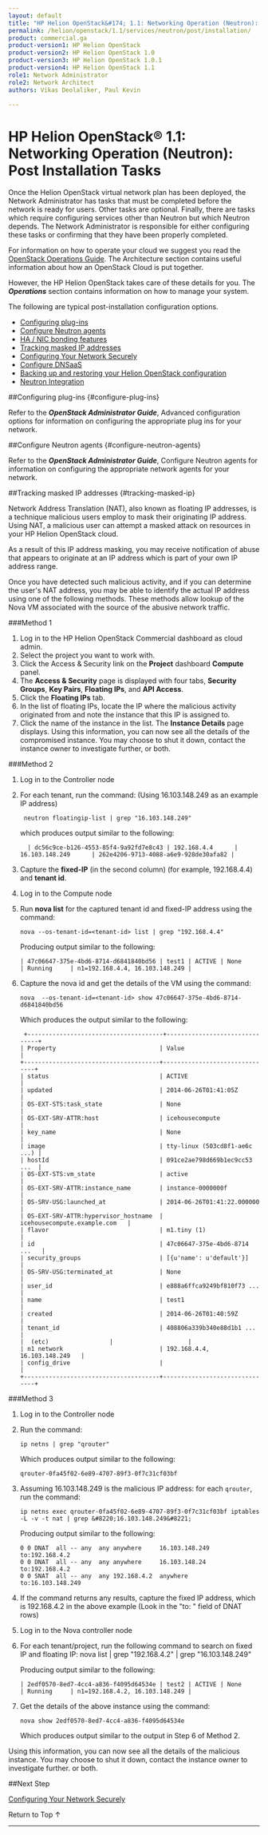 ```yaml
---
layout: default
title: "HP Helion OpenStack&#174; 1.1: Networking Operation (Neutron): Post Installation Tasks"
permalink: /helion/openstack/1.1/services/neutron/post/installation/
product: commercial.ga
product-version1: HP Helion OpenStack
product-version2: HP Helion OpenStack 1.0
product-version3: HP Helion OpenStack 1.0.1
product-version4: HP Helion OpenStack 1.1
role1: Network Administrator
role2: Network Architect
authors: Vikas Deolaliker, Paul Kevin

---
```

<!--PUBLISHED-->


<script>

function PageRefresh {
onLoad="window.refresh"
}

PageRefresh();

</script>
<!--
<p style="font-size: small;"> <a href="/helion/openstack/1.1/">&#9664; PREV | <a href="/helion/openstack/1.1/">&#9650; UP</a> | <a href="/helion/openstack/1.1/faq/">NEXT &#9654; </a></p> -->

# HP Helion OpenStack&#174; 1.1: Networking Operation (Neutron): Post Installation Tasks

Once the Helion OpenStack virtual network plan has been deployed, the Network Administrator has tasks that must be completed before the network is ready for users. Other tasks are optional. Finally, there are tasks which require configuring services other than Neutron but which Neutron depends. The Network Administrator is responsible for either configuring these tasks or confirming that they have been properly completed.

For information on how to operate your cloud we suggest you read the [OpenStack Operations Guide](http://docs.openstack.org/ops/). The Architecture section contains useful information about how an OpenStack Cloud is put together. 

However, the HP Helion OpenStack takes care of these details for you. The ***Operations*** section contains information on how to manage your system.

The following are typical post-installation configuration options. 

* [Configuring plug-ins](#configure-plug-ins)
* [Configure Neutron agents](#configure-neutron-agents)
* [HA / NIC bonding features](#ha-nic)
* [Tracking masked IP addresses](#tracking-masked-ip)
* [Configuring Your Network Securely](/helion/openstack/1.1/services/neutron/post/installation/configure-network-securely/)
* [Configure DNSaaS]( /helion/openstack/1.1/services/neutron/post/installation/configure-dnsaas/)
* [Backing up and restoring your Helion OpenStack configuration](/helion/openstack/1.1/backup.restore/)
* [Neutron Integration](/helion/openstack/1.1/services/neutron/post/installation/neutron-integration/)

##Configuring plug-ins {#configure-plug-ins}

Refer to the ***OpenStack Administrator Guide***, Advanced configuration options for information on configuring the appropriate plug ins for your network.

##Configure Neutron agents {#configure-neutron-agents}

Refer to the ***OpenStack Administrator Guide***, Configure Neutron agents for information on configuring the appropriate network agents for your network.



##Tracking masked IP addresses {#tracking-masked-ip}

Network Address Translation (NAT), also known as floating IP addresses, is a technique malicious users employ to mask their originating IP address. Using NAT, a malicious user can attempt a masked attack on resources in your HP Helion OpenStack cloud.

As a result of this IP address masking, you may receive notification of abuse that appears to originate at an IP address which is part of your own IP address range.

Once you have detected such malicious activity, and if you can determine the user's NAT address, you may be able to identify the actual IP address using one of the following methods. These methods allow lookup of the Nova VM associated with the source of the abusive network traffic.

###Method 1

1. Log in to the HP Helion OpenStack Commercial dashboard as cloud admin.
2. Select the project you want to work with.
3. Click the Access & Security link on the **Project** dashboard **Compute** panel.
4. The **Access & Security** page is displayed with four tabs, **Security Groups**, **Key Pairs**, **Floating IPs**, and **API Access**.
5. Click the **Floating IPs** tab.
6. In the list of floating IPs, locate the IP where the malicious activity originated from and note the instance that this IP is assigned to.
7. Click the name of the instance in the list. The **Instance Details** page displays. Using this information, you can now see all the details of the compromised instance. You may choose to shut it down, contact the instance owner to investigate further, or both.

###Method 2

1. Log in to the Controller node
2. For each tenant, run the command: (Using 16.103.148.249 as an example IP address)

		neutron floatingip-list | grep "16.103.148.249" 

	which produces output similar to the following:

     	 | dc56c9ce-b126-4553-85f4-9a92fd7e8c43 | 192.168.4.4      | 16.103.148.249      | 262e4206-9713-4088-a6e9-928de30afa82 |

3.	Capture the **fixed-IP** (in the second column) (for example, 192.168.4.4) and **tenant id**.
4.	Log in to the Compute node
5.	Run **nova list** for the captured tenant id and fixed-IP address using the command:

		nova --os-tenant-id=<tenant-id> list | grep "192.168.4.4"

	Producing output similar to the following:

		| 47c06647-375e-4bd6-8714-d6841840bd56 | test1 | ACTIVE | None       | Running     | n1=192.168.4.4, 16.103.148.249 |

6.	Capture the nova id and get the details of the VM using the command:
	
		nova  --os-tenant-id=<tenant-id> show 47c06647-375e-4bd6-8714-d6841840bd56

	Which produces the output similar to the following:

	     +--------------------------------------+-------------------------------+
	    | Property                             | Value                         |
	    +--------------------------------------+-------------------------------+
	    | status                               | ACTIVE                        |
	    | updated                              | 2014-06-26T01:41:05Z          |
	    | OS-EXT-STS:task_state                | None                          |
	    | OS-EXT-SRV-ATTR:host                 | icehousecompute               |
	    | key_name                             | None                          |
	    | image                                | tty-linux (503cd8f1-ae6c ...) |
	    | hostId                               | 091ce2ae798d669b1ec9cc53 ...  |
	    | OS-EXT-STS:vm_state                  | active                        |
	    | OS-EXT-SRV-ATTR:instance_name        | instance-0000000f             |
	    | OS-SRV-USG:launched_at               | 2014-06-26T01:41:22.000000    |
	    | OS-EXT-SRV-ATTR:hypervisor_hostname  | icehousecompute.example.com   |
	    | flavor                               | m1.tiny (1)                   |
	    | id                                   | 47c06647-375e-4bd6-8714 ...   |
	    | security_groups                      | [{u'name': u'default'}]       |
	    | OS-SRV-USG:terminated_at             | None                          |
	    | user_id                              | e888a6ffca9249bf810f73 ...    |
	    | name                                 | test1                         |
	    | created                              | 2014-06-26T01:40:59Z          |
	    | tenant_id                            | 408806a339b340e88d1b1 ...     |
	    |  (etc) 				 |  			       |
	    | n1 network                           | 192.168.4.4, 16.103.148.249   |
	    | config_drive                         |                               |
	    +--------------------------------------+-------------------------------+



###Method 3

1.	Log in to the Controller node
2.	Run the command:

		ip netns | grep "qrouter"

	Which produces output similar to the following:

		qrouter-0fa45f02-6e89-4707-89f3-0f7c31cf03bf

3.	Assuming 16.103.148.249 is the malicious IP address: for each `qrouter`, run the command:

		ip netns exec qrouter-0fa45f02-6e89-4707-89f3-0f7c31cf03bf iptables -L -v -t nat | grep &#8220;16.103.148.249&#8221;

	Producing output similar to the following:

		0 0 DNAT  all -- any  any anywhere     16.103.148.249  to:192.168.4.2
		0 0 DNAT  all -- any  any anywhere     16.103.148.24   to:192.168.4.2
		0 0 SNAT  all -- any  any 192.168.4.2  anywhere        to:16.103.148.249

4.	If the command returns any results, capture the fixed IP address, which is 192.168.4.2 in the above example (Look in the "to: " field of DNAT rows)
5.	Log in to the Nova controller node
6.	For each tenant/project, run the following command to search on fixed IP and floating IP:
		nova list | grep "192.168.4.2" | grep "16.103.148.249"

	Producing output similar to the following:

		| 2edf0570-8ed7-4cc4-a836-f4095d64534e | test2 | ACTIVE | None       | Running     | n1=192.168.4.2, 16.103.148.249 |

7.	Get the details of the above instance using the command:

		nova show 2edf0570-8ed7-4cc4-a836-f4095d64534e

	Which produces output similar to the output in Step 6 of Method 2.

Using this information, you can now see all the details of the malicious instance. You may choose to shut it down, contact the instance owner to investigate further. or both.

##Next Step

[Configuring Your Network Securely](/helion/openstack/1.1/services/neutron/post/installation/configure-network-securely/)


<a href="#top" style="padding:14px 0px 14px 0px; text-decoration: none;"> Return to Top &#8593; </a>

---

